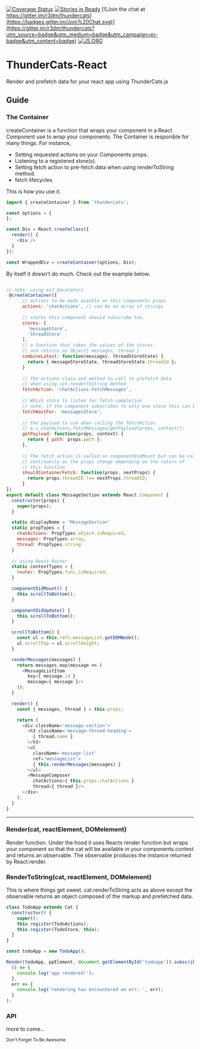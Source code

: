 [![Coverage Status](https://coveralls.io/repos/thundercatsjs/thundercats-react/badge.svg)](https://coveralls.io/r/berkeleytrue/thundercats-react)
[![Stories in Ready](https://badge.waffle.io/thundercatsjs/thundercats-react.png?label=ready&title=Ready)](https://waffle.io/berkeleytrue/thundercats-react)
[![Join the chat at https://gitter.im/r3dm/thundercats](https://badges.gitter.im/Join%20Chat.svg)](https://gitter.im/r3dm/thundercats?utm_source=badge&utm_medium=badge&utm_campaign=pr-badge&utm_content=badge)
[![JS.ORG](https://img.shields.io/badge/js.org-thundercats-ffb400.svg?style=flat-square)](http://js.org)

# ThunderCats-React

Render and prefetch data for your react app using ThunderCats.js


## Guide


### The Container

createContainer is a function that wraps your component in a React Component use to wrap your components. The Container is responible for many things. For instance, 

* Setting requested actions on your Components props.
* Listening to a registered store(s).
* Setting fetch action to pre-fetch data when using renderToString method.
* fetch lifecycles

This is how you use it.

```js
import { createContainer } from 'thundercats';

const options = {
};

const Div = React.createClass({
  render() {
    <div />
  }
});

const WrappedDiv = createContainer(options, Div);

```
By itself it doesn't do much.  Check out the example below. 

```js

// note: using es7 Decorators
 @createContainer({
      // actions to be made avaible on this components props
      actions: 'chatActions', // can be an array of strings
      
      // stores this component should subscribe too.
      stores: [
        'messageStore',
        'threadStore'
      ],
      // a function that takes the values of the stores
      // and returns an Object{ messages, thread }
      combineLatest: function(messages, threadStoreState) {
        return { messageStoreState, threadStoreState.threadId };
      }
      
      // The actions class and method to call to prefetch data
      // when using cat.renderToString method
      fetchAction: 'chatActions.fetchMessages',
      
      // Which store to listen for fetch completion
      // note: if the component subscribes to only one store this can be ommited.
      fetchWaitFor: 'messagesStore',
      
      // the payload to use when calling the fetchAction
      // e.i chatActions.fetchMessages(getPayload(props, context));
      getPayload: function(props, context) {
        return { path: props.path };
      },
      
      // The fetch action is called on componentDidMount but can be called
      // continuesly as the props change depending on the return of 
      // this function
      shouldContainerFetch: function(props, nextProps) {
        return props.threadID !== nextProps.threadID;
      }
})
export default class MessageSection extends React.Component {
  constructor(props) {
    super(props);
  }

  static displayName = 'MessageSection'
  static propTypes = {
    chatActions: PropTypes.object.isRequired,
    messages: PropTypes.array,
    thread: PropTypes.string
  }
  
  // using React-Router
  static contextTypes = {
    router: PropTypes.func.isRequired,
  }

  componentDidMount() {
    this.scrollToBottom();
  }

  componentDidUpdate() {
    this.scrollToBottom();
  }

  scrollToBottom() {
    const ul = this.refs.messageList.getDOMNode();
    ul.scrollTop = ul.scrollHeight;
  }

  renderMessages(messages) {
    return messages.map(message => (
      <MessageListItem
        key={ message.id }
        message={ message }/>
    ));
  }

  render() {
    const { messages, thread } = this.props;

    return (
      <div className='message-section'>
        <h3 className='message-thread-heading'>
          { thread.name }
        </h3>
        <ul
          className='message-list'
          ref='messageList'>
          { this.renderMessages(messages) }
        </ul>
        <MessageComposer
          chatActions={ this.props.chatActions }
          thread={ thread }/>
      </div>
    );
  }
}

```

---


### Render(cat, reactElement, DOMelement)

Render function. Under the hood it uses Reacts render function but wraps your component so that the cat will be available in your components context and returns an observable. The observable produces the instance returned by React.render.

### RenderToString(cat, reactElement, DOMelement)

This is where things get sweet. cat.renderToString acts as above except the observable returns an object composed of the markup and prefetched data.


```js
class TodoApp extends Cat {
  constructor() {
    super();
    this.register(TodoActions);
    this.register(TodoStore, this);
  }
}

const todoApp = new TodoApp();

Render(todoApp, ppElement, document.getElementById('todoapp')).subscribe(
  () => {
    console.log('app rendered!');
  },
  err => {
    console.log('rendering has encountered an err: ', err);
  }
);
```


### API

more to come...





<small>Don't Forget To Be Awesome</small>
